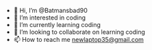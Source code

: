 - 👋 Hi, I’m @Batmansbad90
- 👀 I’m interested in coding
- 🌱 I’m currently learning coding
- 💞️ I’m looking to collaborate on learning coding
- 📫 How to reach me newlaptop35@gmail.com

<!---
Batmansbad90/Batmansbad90 is a ✨ special ✨ repository because its `README.md` (this file) appears on your GitHub profile.
You can click the Preview link to take a look at your changes.
--->
